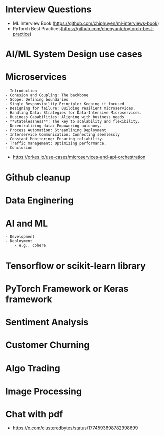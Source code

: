# Interview Questions
- ML Interview Book (https://github.com/chiphuyen/ml-interviews-book)
- PyTorch Best Practices(https://github.com/chenyuntc/pytorch-best-practice)

# AI/ML System Design use cases

# Microservices
	- Introduction
	- Cohesion and Coupling: The backbone
	- Scope: Defining boundaries
	- Single Responsibility Principle: Keeping it focused
	- Designing for failure: Building resilient microservices.
	- Handling Data: Strategies for Data-Intensive Microservices.
	- Business Capabilities: Aligning with business needs
	- **Statelessness**: The key to scalability and flexibility.
	- Decentralizing data: Empowering autonomy.
	- Process Automation: Streamlining Deployment
	- Interservice Communication: Connecting seemlessly
	- Constant Monitoring: Ensuring reliability.
	- Traffic management: Optimizing performance.
	- Conclusion
- https://orkes.io/use-cases/microservices-and-api-orchestration

# Github cleanup

# Data Enginering
# AI and ML
	- Development
	- Deployment
		- e.g., cohere
# Tensorflow or scikit-learn library
# PyTorch Framework or Keras framework

# Sentiment Analysis
# Customer Churning
# Algo Trading
# Image Processing
# Chat with pdf
- https://x.com/clusteredbytes/status/1774593698782998699



